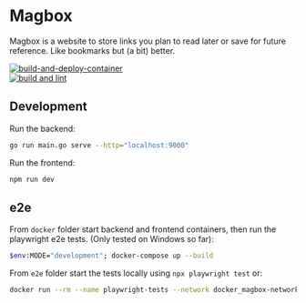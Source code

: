 # Magbox

Magbox is a website to store links you plan to read later or save for future reference. Like bookmarks but (a bit) better.

[![build-and-deploy-container](https://github.com/TimHi/magbox/actions/workflows/build-container.yaml/badge.svg)](https://github.com/TimHi/magbox/actions/workflows/build-container.yaml)  
[![build and lint](https://github.com/TimHi/magbox/actions/workflows/lint.yaml/badge.svg)](https://github.com/TimHi/magbox/actions/workflows/lint.yaml)  

## Development

Run the backend:

```bash
go run main.go serve --http="localhost:9000"
```

Run the frontend:

```bash
npm run dev
```

## e2e

From `docker` folder start backend and frontend containers, then run the playwright e2e tests.
(Only tested on Windows so far):
```bash
$env:MODE="development"; docker-compose up --build
``` 

From `e2e` folder start the tests locally using `npx playwright test` or:
```bash
docker run --rm --name playwright-tests --network docker_magbox-network --env CI=true -v "${PWD}:/workspace" -w /workspace --entrypoint npx mcr.microsoft.com/playwright:v1.51.1-jammy playwright test
```
